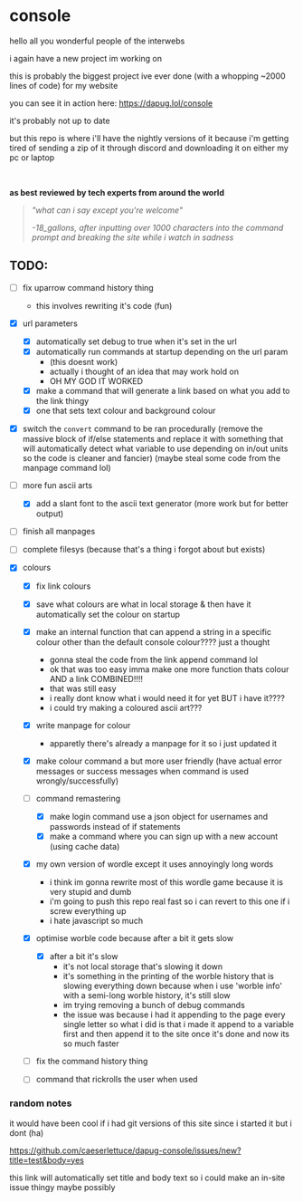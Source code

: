 # console

hello all you wonderful people of the interwebs

i again have a new project im working on

this is probably the biggest project ive ever done (with a whopping ~2000 lines of code) for my website

you can see it in action here: https://dapug.lol/console

it's probably not up to date 

but this repo is where i'll have the nightly versions of it because i'm getting tired of sending a zip of it through discord and downloading it on either my pc or laptop

<br>

____as best reviewed by tech experts from around the world____

> *"what can i say except you're welcome"* <br>
> 
> *-18_gallons, after inputting over 1000 characters into the command prompt and breaking the site while i watch in sadness* 



## TODO:

- [ ] fix uparrow command history thing
  - this involves rewriting it's code (fun)

- [x] url parameters
  - [x] automatically set debug to true when it's set in the url
  - [x] automatically run commands at startup depending on the url param
    - (this doesnt work)
    - actually i thought of an idea that may work hold on
    - OH MY GOD IT WORKED
  - [x] make a command that will generate a link based on what you add to the link thingy
  - [x] one that sets text colour and background colour
- [x] switch the `convert` command to be ran procedurally (remove the massive block of if/else statements and replace it with something that will automatically detect what variable to use depending on in/out units so the code is cleaner and fancier) (maybe steal some code from the manpage command lol)
- [ ] more fun ascii arts
  - [x] add a slant font to the ascii text generator (more work but for better output)
- [ ] finish all manpages
- [ ] complete filesys (because that's a thing i forgot about but exists)
- [x] colours
  - [x] fix link colours
  - [x] save what colours are what in local storage & then have it automatically set the colour on startup
  - [x] make an internal function that can append a string in a specific colour other than the default console colour???? just a thought
    - gonna steal the code from the link append command lol
    - ok that was too easy imma make one more function thats colour AND a link COMBINED!!!!
    - that was still easy
    - i really dont know what i would need it for yet BUT i have it????
    - i could try making a coloured ascii art???
  - [x] write manpage for colour
    - apparetly there's already a manpage for it so i just updated it
  - [x] make colour command a but more user friendly (have actual error messages or success messages when command is used wrongly/successfully)
  - [ ] command remastering
    - [x] make login command use a json object for usernames and passwords instead of if statements
    - [x] make a command where you can sign up with a new account (using cache data)

  - [x] my own version of wordle except it uses annoyingly long words
    - i think im gonna rewrite most of this wordle game because it is very stupid and dumb
    - i'm going to push this repo real fast so i can revert to this one if i screw everything up
    - i hate javascript so much

  - [x] optimise worble code because after a bit it gets slow
    - [x] after a bit it's slow
      - it's not local storage that's slowing it down
      - it's something in the printing of the worble history that is slowing everything down because when i use 'worble info' with a semi-long worble history, it's still slow
      - im trying removing a bunch of debug commands
      - the issue was because i had it appending to the page every single letter so what i did is that i made it append to a variable first and then append it to the site once it's done and now its so much faster
  - [ ] fix the command history thing

  - [ ] command that rickrolls the user when used

### random notes

it would have been cool if i had git versions of this site since i started it but i dont (ha) 

https://github.com/caeserlettuce/dapug-console/issues/new?title=test&body=yes

this link will automatically set title and body text so i could make an in-site issue thingy maybe possibly